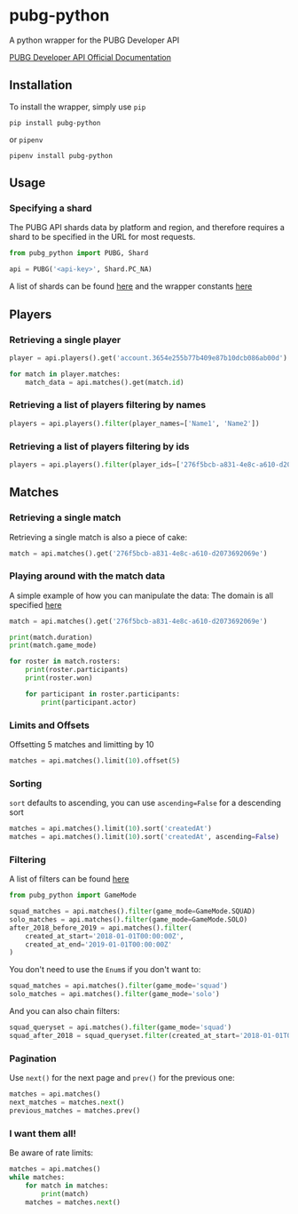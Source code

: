 # pubg-python

A python wrapper for the PUBG Developer API

[PUBG Developer API Official Documentation](https://developer.playbattlegrounds.com/docs/en/introduction.html)

## Installation

To install the wrapper, simply use `pip`

```
pip install pubg-python
```

or `pipenv`


```
pipenv install pubg-python
```

## Usage

### Specifying a shard

The PUBG API shards data by platform and region, and therefore requires a shard to be specified in the URL for most requests.

```python
from pubg_python import PUBG, Shard

api = PUBG('<api-key>', Shard.PC_NA)
```

A list of shards can be found [here](https://developer.playbattlegrounds.com/docs/en/making-requests.html#regions) and the wrapper constants [here](https://github.com/ramonsaraiva/pubg-python/blob/master/pubg_python/domain.py)

## Players

### Retrieving a single player

```python
player = api.players().get('account.3654e255b77b409e87b10dcb086ab00d')

for match in player.matches:
    match_data = api.matches().get(match.id)
```

### Retrieving a list of players filtering by names

```python
players = api.players().filter(player_names=['Name1', 'Name2'])
```

### Retrieving a list of players filtering by ids

```python
players = api.players().filter(player_ids=['276f5bcb-a831-4e8c-a610-d2073692069e'])
```

## Matches

### Retrieving a single match

Retrieving a single match is also a piece of cake:

```python
match = api.matches().get('276f5bcb-a831-4e8c-a610-d2073692069e')
```

### Playing around with the match data

A simple example of how you can manipulate the data:
The domain is all specified [here](https://github.com/ramonsaraiva/pubg-python/blob/master/pubg_python/domain.py)

```python
match = api.matches().get('276f5bcb-a831-4e8c-a610-d2073692069e')

print(match.duration)
print(match.game_mode)

for roster in match.rosters:
    print(roster.participants)
    print(roster.won)

    for participant in roster.participants:
        print(participant.actor)
```

### Limits and Offsets

Offsetting 5 matches and limitting by 10

```python
matches = api.matches().limit(10).offset(5)
```

### Sorting

`sort` defaults to ascending, you can use `ascending=False` for a descending sort

```python
matches = api.matches().limit(10).sort('createdAt')
matches = api.matches().limit(10).sort('createdAt', ascending=False)
```

### Filtering

A list of filters can be found [here](https://developer.playbattlegrounds.com/docs/en/matches.html#/Matches/get_matches)

```python
from pubg_python import GameMode

squad_matches = api.matches().filter(game_mode=GameMode.SQUAD)
solo_matches = api.matches().filter(game_mode=GameMode.SOLO)
after_2018_before_2019 = api.matches().filter(
    created_at_start='2018-01-01T00:00:00Z',
    created_at_end='2019-01-01T00:00:00Z'
)
```

You don't need to use the `Enum`s if you don't want to:

```python
squad_matches = api.matches().filter(game_mode='squad')
solo_matches = api.matches().filter(game_mode='solo')
```

And you can also chain filters:

```python
squad_queryset = api.matches().filter(game_mode='squad')
squad_after_2018 = squad_queryset.filter(created_at_start='2018-01-01T00:00:00Z')
```

### Pagination

Use `next()` for the next page and `prev()` for the previous one:

```python
matches = api.matches()
next_matches = matches.next()
previous_matches = matches.prev()
```

### I want them all!

Be aware of rate limits:

```python
matches = api.matches()
while matches:
    for match in matches:
        print(match)
    matches = matches.next()
```
